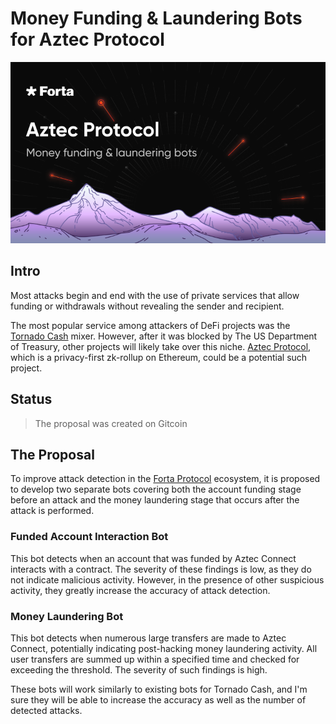 # Money Funding & Laundering Bots for Aztec Protocol

<img alt="Money Funding & Laundering Bots for Aztec Protocol" src="./blob/preview.png">

## Intro

Most attacks begin and end with the use of private services that allow funding or withdrawals without revealing the
sender and recipient.

The most popular service among attackers of DeFi projects was the [Tornado Cash](https://twitter.com/tornadocash) mixer.
However, after it was blocked by The US Department of Treasury, other projects will likely take over this niche. 
[Aztec Protocol](https://aztec.network/), which is a privacy-first zk-rollup on Ethereum, could be a potential such project.



## Status

> The proposal was created on Gitcoin

## The Proposal

To improve attack detection in the [Forta Protocol](https://forta.org/) ecosystem, it is proposed to develop two separate bots covering both
the account funding stage before an attack and the money laundering stage that occurs after the attack is performed.

### Funded Account Interaction Bot

This bot detects when an account that was funded by Aztec Connect interacts with a contract.
The severity of these findings is low, as they do not indicate malicious activity. However, in the presence of other
suspicious activity, they greatly increase the accuracy of attack detection.

### Money Laundering Bot

This bot detects when numerous large transfers are made to Aztec Connect, potentially indicating post-hacking money
laundering activity. All user transfers are summed up within a specified time and checked for exceeding the threshold.
The severity of such findings is high.

These bots will work similarly to existing bots for Tornado Cash, and I'm sure they will be able to increase the
accuracy as well as the number of detected attacks. 
